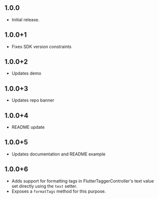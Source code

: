 ## 1.0.0

* Initial release.
## 1.0.0+1

* Fixes SDK version constraints

## 1.0.0+2

* Updates demo
## 1.0.0+3

* Updates repo banner
## 1.0.0+4

* README update

## 1.0.0+5

* Updates documentation and README example
## 1.0.0+6

* Adds support for formatting tags in FlutterTaggerController's text value set directly using the `text` setter. 
* Exposes a `formatTags` method for this purpose.
